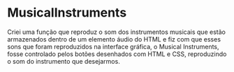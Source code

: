 # MusicalInstruments
Criei uma função que reproduz o som dos instrumentos musicais que estão armazenados dentro de um elemento áudio do HTML e fiz com que esses sons 
que foram reproduzidos na interface gráfica, o Musical Instruments, fosse controlado pelos botões desenhados com HTML e CSS, reproduzindo o som do instrumento que desejarmos.
